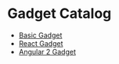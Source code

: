 # Gadget Catalog
* [Basic Gadget](https://github.com/adamskwersky/gadget-basic)
* [React Gadget](https://github.com/adamskwersky/gadget-react)
* [Angular 2 Gadget](https://github.com/nandeeshs/gadget-angular2)
